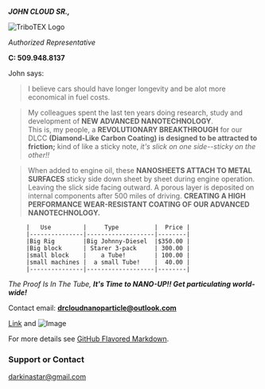  ***JOHN CLOUD SR.,***
 
 ![TriboTEX Logo](file:///C:/Users/N-P/Desktop/images/https%20horse_2.gif)

*Authorized Representative*

**C:  509.948.8137**

John says:
>I believe cars should have longer longevity and be alot more economical in fuel costs.

>My colleagues spent the last ten years doing research, study and development of **NEW ADVANCED NANOTECHNOLOGY**.  
>This is, my people, a **REVOLUTIONARY BREAKTHROUGH** for our DLCC **(Diamond-Like Carbon Coating) is designed to 
be attracted to friction;** kind of like a sticky note, *it's slick on one side--sticky on the other!!*

>When added to engine oil, these **NANOSHEETS ATTACH TO METAL SURFACES** sticky side down sheet by sheet during engine operation.
Leaving the slick side facing outward. 
>A porous layer is deposited on internal components after 500 miles of driving.
**CREATING A HIGH PERFORMANCE WEAR-RESISTANT COATING OF OUR ADVANCED NANOTECHNOLOGY.**

         |   Use         |     Type          |  Price |
         |---------------|-------------------|--------|
         |Big Rig        |Big Johnny-Diesel  |$350.00 |
         |Big block      | Starer 3-pack     | 300.00 |
         |small block    |    a Tube!        | 100.00 |
         |small machines |  a small Tube!    |  40.00 |
         |---------------|-------------------|--------|

*The Proof Is In The Tube, **It's Time to NANO-UP!! Get particulating world-wide!***

Contact email:  **drcloudnanoparticle@outlook.com**

[Link](url) and ![Image](src)

For more details see [GitHub Flavored Markdown](https://guides.github.com/features/mastering-markdown/).

### Support or Contact
darkinastar@gmail.com
